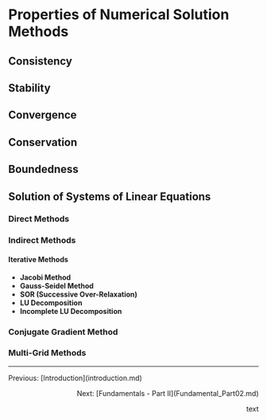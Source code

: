 # Properties of Numerical Solution Methods

## Consistency

## Stability

## Convergence

## Conservation

## Boundedness

## Solution of Systems of Linear Equations

### Direct Methods

### Indirect Methods

#### Iterative Methods

- **Jacobi Method**
- **Gauss-Seidel Method**
- **SOR (Successive Over-Relaxation)**
- **LU Decomposition**
- **Incomplete LU Decomposition**

### Conjugate Gradient Method

### Multi-Grid Methods

---
<p align="left">Previous: [Introduction](introduction.md)</p> <p align="right">Next: [Fundamentals - Part II](Fundamental_Part02.md)</p>


<p align="right">text</p>
